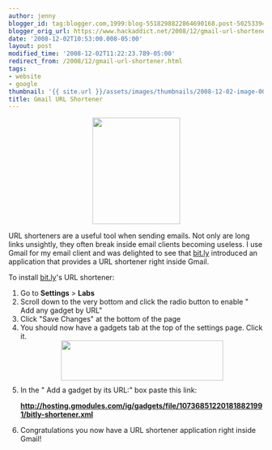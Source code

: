 ```yaml
---
author: jenny
blogger_id: tag:blogger.com,1999:blog-5518298822864690168.post-5025339423261403473
blogger_orig_url: https://www.hackaddict.net/2008/12/gmail-url-shortener.html
date: '2008-12-02T10:53:00.008-05:00'
layout: post
modified_time: '2008-12-02T11:22:23.789-05:00'
redirect_from: /2008/12/gmail-url-shortener.html
tags:
- website
- google
thumbnail: '{{ site.url }}/assets/images/thumbnails/2008-12-02-image-0000.png'
title: Gmail URL Shortener
---
```


<img alt="" border="0" id="BLOGGER_PHOTO_ID_5275223977709884834" src="{{ site.url }}/assets/images/posts/2008-12-02-image-0000.png" style="margin: 0px auto 10px; display: block; text-align: center;  width: 173px; height: 210px;"/>

URL shorteners are a useful tool when sending emails.  Not only are long links unsightly, they often break inside email clients becoming useless.  I use Gmail for my email client and was delighted to see that <a href="http://www.bit.ly/">bit.ly</a> introduced an application that provides a URL shortener right inside Gmail.



To install <a href="http://www.bit.ly/">bit.ly</a>'s URL shortener:



<ol><li>Go to <b>Settings</b> &gt; <b>Labs</b></li><li>Scroll down to the very bottom and click the radio button to enable " Add any gadget by URL" </li><li> Click "Save Changes" at the bottom of the page

 </li><li> You should now have a gadgets tab at the top of the settings page.  Click it. <img alt="" border="0" id="BLOGGER_PHOTO_ID_5275223591791369314" src="{{ site.url }}/assets/images/posts/2008-12-02-image-0001.png" style="margin: 0px auto 10px; display: block; text-align: center;  width: 320px; height: 79px;"/></li><li> In the  "   Add a gadget by its URL:" box  paste this link: 

 <b>http://hosting.gmodules.com/ig/gadgets/file/107368512201818821991/bitly-shortener.xml</b> 

</li><li> Congratulations you now have a URL shortener application right inside Gmail!

 </li></ol>